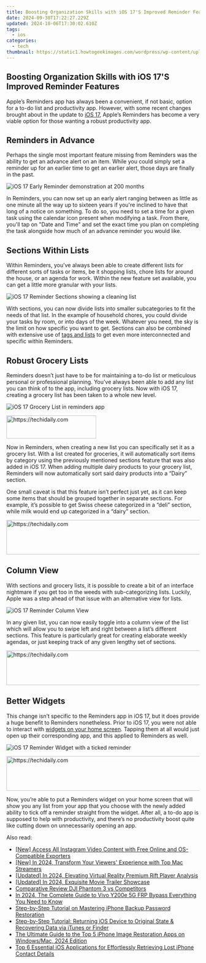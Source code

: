 ```yaml
---
title: Boosting Organization Skills with iOS 17'S Improved Reminder Features
date: 2024-09-30T17:22:27.229Z
updated: 2024-10-06T17:30:02.610Z
tags:
  - ios
categories:
  - tech
thumbnail: https://static1.howtogeekimages.com/wordpress/wp-content/uploads/2023/11/53226890047_f70c735bba_o.jpg
---
```


## Boosting Organization Skills with iOS 17'S Improved Reminder Features

Apple’s Reminders app has always been a convenient, if not basic, option for a to-do list and productivity app. However, with some recent changes brought about in the update to [iOS 17](https://tech-haven.techidaily.com/assessing-data-protection-risks-in-using-chatgpt-technology/), Apple’s Reminders has become a very viable option for those wanting a robust productivity app.

##  Reminders in Advance

 Perhaps the single most important feature missing from Reminders was the ability to get an advance alert on an item. While you could simply set a reminder up for an earlier time to get an earlier alert, those days are finally in the past.

![iOS 17 Early Reminder demonstration at 200 months](https://static1.howtogeekimages.com/wordpress/wp-content/uploads/2023/10/ios-17-early-reminder.png) 

 In Reminders, you can now set up an early alert ranging between as little as one minute all the way up to sixteen years if you're inclined to have that long of a notice on something. To do so, you need to set a time for a given task using the calendar icon present when modifying a task. From there, you'll tap on "Date and Time" and set the exact time you plan on completing the task alongside how much of an advance reminder you would like.

##  Sections Within Lists

 Within Reminders, you’ve always been able to create different lists for different sorts of tasks or items, be it shopping lists, chore lists for around the house, or an agenda for work. Within the new feature set available, you can get a little more granular with your lists.

![iOS 17 Reminder Sections showing a cleaning list](https://static1.howtogeekimages.com/wordpress/wp-content/uploads/2023/10/ios-17-reminder-sections.png) 

 With sections, you can now divide lists into smaller subcategories to fit the needs of that list. In the example of household chores, you could divide your tasks by room, or into days of the week. Whatever you need, the sky is the limit on how specific you want to get. Sections can also be combined with extensive use of [tags and lists](https://tiktok-videos.techidaily.com/updated-ethical-buying-of-tiktok-clout-increase-for-2024/) to get even more interconnected and specific within Reminders.

##  Robust Grocery Lists

 Reminders doesn’t just have to be for maintaining a to-do list or meticulous personal or professional planning. You’ve always been able to add any list you can think of to the app, including grocery lists. Now with iOS 17, creating a grocery list has been taken to a whole new level.

![iOS 17 Grocery List in reminders app](https://static1.howtogeekimages.com/wordpress/wp-content/uploads/2023/10/ios-17-grocery-list.png) 

<!-- affiliate ads begin -->
<a href="https://25home.pxf.io/c/5597632/2148640/16836" target="_top" id="2148640">
  <img src="//a.impactradius-go.com/display-ad/16836-2148640" border="0" alt="https://techidaily.com" width="234" height="60"/>
</a>
<img height="0" width="0" src="https://25home.pxf.io/i/5597632/2148640/16836" style="position:absolute;visibility:hidden;" border="0" />
<!-- affiliate ads end -->

 Now in Reminders, when creating a new list you can specifically set it as a grocery list. With a list created for groceries, it will automatically sort items by category using the previously mentioned sections feature that was also added in iOS 17\. When adding multiple dairy products to your grocery list, Reminders will now automatically sort said dairy products into a “Dairy” section.

 One small caveat is that this feature isn’t perfect just yet, as it can keep some items that should be grouped together in separate sections. For example, it’s possible to get Swiss cheese categorized in a “deli” section, while milk would end up categorized in a “dairy” section.

<!-- affiliate ads begin -->
<a href="https://versadesk.pxf.io/c/5597632/1815678/21290" target="_top" id="1815678">
  <img src="//a.impactradius-go.com/display-ad/21290-1815678" border="0" alt="https://techidaily.com" width="728" height="90"/>
</a>
<img height="0" width="0" src="https://versadesk.pxf.io/i/5597632/1815678/21290" style="position:absolute;visibility:hidden;" border="0" />
<!-- affiliate ads end -->

##  Column View

 With sections and grocery lists, it is possible to create a bit of an interface nightmare if you get too in the weeds with sub-categorizing lists. Luckily, Apple was a step ahead of that issue with an alternative view for lists.

![iOS 17 Reminder Column View](https://static1.howtogeekimages.com/wordpress/wp-content/uploads/2023/10/ios-17-reminder-column-view.png) 

 In any given list, you can now easily toggle into a column view of the list which will allow you to swipe left and right between a list’s different sections. This feature is particularly great for creating elaborate weekly agendas, or just keeping track of any given lengthy set of sections.

<!-- affiliate ads begin -->
<a href="https://appsumo.8odi.net/c/5597632/2123730/7443" target="_top" id="2123730">
  <img src="//a.impactradius-go.com/display-ad/7443-2123730" border="0" alt="https://techidaily.com" width="728" height="90"/>
</a>
<img height="0" width="0" src="https://appsumo.8odi.net/i/5597632/2123730/7443" style="position:absolute;visibility:hidden;" border="0" />
<!-- affiliate ads end -->

##  Better Widgets

 This change isn’t specific to the Reminders app in iOS 17, but it does provide a huge benefit to Reminders nonetheless. Prior to iOS 17, you were not able to interact with [widgets on your home screen](https://youtube-blog.techidaily.com/hythmic-reckonings-top-disruptors-for-mobile-devices-for-2024/). Tapping them at all would just open up their corresponding app, and this applied to Reminders as well.

![iOS 17 Reminder Widget with a ticked reminder](https://static1.howtogeekimages.com/wordpress/wp-content/uploads/2023/10/ios-17-reminder-widget.png) 

<!-- affiliate ads begin -->
<a href="https://zebaoaffiliateprogram.pxf.io/c/5597632/2137975/21526" target="_top" id="2137975">
  <img src="//a.impactradius-go.com/display-ad/21526-2137975" border="0" alt="https://techidaily.com" width="728" height="90"/>
</a>
<img height="0" width="0" src="https://zebaoaffiliateprogram.pxf.io/i/5597632/2137975/21526" style="position:absolute;visibility:hidden;" border="0" />
<!-- affiliate ads end -->

 Now, you’re able to put a Reminders widget on your home screen that will show you any list from your app that you choose with the newly added ability to tick off a reminder straight from the widget. After all, a to-do app is supposed to help with productivity, and there’s no productivity boost quite like cutting down on unnecessarily opening an app.

<ins class="adsbygoogle"
     style="display:block"
     data-ad-format="autorelaxed"
     data-ad-client="ca-pub-7571918770474297"
     data-ad-slot="1223367746"></ins>

<ins class="adsbygoogle"
     style="display:block"
     data-ad-client="ca-pub-7571918770474297"
     data-ad-slot="8358498916"
     data-ad-format="auto"
     data-full-width-responsive="true"></ins>

<span class="atpl-alsoreadstyle">Also read:</span>
<div><ul>
<li><a href="https://instagram-videos.techidaily.com/new-access-all-instagram-video-content-with-free-online-and-os-compatible-exporters/"><u>[New] Access All Instagram Video Content with Free Online and OS-Compatible Exporters</u></a></li>
<li><a href="https://fox-links.techidaily.com/new-in-2024-transform-your-viewers-experience-with-top-mac-streamers/"><u>[New] In 2024, Transform Your Viewers' Experience with Top Mac Streamers</u></a></li>
<li><a href="https://fox-boxes.techidaily.com/updated-in-2024-elevating-virtual-reality-premium-rift-player-analysis/"><u>[Updated] In 2024, Elevating Virtual Reality Premium Rift Player Analysis</u></a></li>
<li><a href="https://fox-helps.techidaily.com/updated-in-2024-exquisite-movie-trailer-showcase/"><u>[Updated] In 2024, Exquisite Movie Trailer Showcase</u></a></li>
<li><a href="https://article-helps.techidaily.com/comparative-review-dji-phantom-3-vs-competitors/"><u>Comparative Review DJI Phantom 3 vs Competitors</u></a></li>
<li><a href="https://bypass-frp.techidaily.com/in-2024-the-complete-guide-to-vivo-y200e-5g-frp-bypass-everything-you-need-to-know-by-drfone-android/"><u>In 2024, The Complete Guide to Vivo Y200e 5G FRP Bypass Everything You Need to Know</u></a></li>
<li><a href="https://os-tips.techidaily.com/step-by-step-tutorial-on-mastering-iphone-backup-password-restoration/"><u>Step-by-Step Tutorial on Mastering iPhone Backup Password Restoration</u></a></li>
<li><a href="https://os-tips.techidaily.com/step-by-step-tutorial-returning-ios-device-to-original-state-and-recovering-data-via-itunes-or-finder/"><u>Step-by-Step Tutorial: Returning iOS Device to Original State & Recovering Data via iTunes or Finder</u></a></li>
<li><a href="https://os-tips.techidaily.com/the-ultimate-guide-to-the-top-5-iphone-image-restoration-apps-on-windowsmac-2024-edition/"><u>The Ultimate Guide to the Top 5 iPhone Image Restoration Apps on Windows/Mac, 2024 Edition</u></a></li>
<li><a href="https://os-tips.techidaily.com/top-6-essential-ios-applications-for-effortlessly-retrieving-lost-iphone-contact-details/"><u>Top 6 Essential iOS Applications for Effortlessly Retrieving Lost iPhone Contact Details</u></a></li>
</ul></div>

